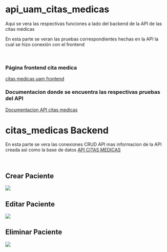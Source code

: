 # api_uam_citas_medicas
Aqui se vera las respectivas funciones a lado del backend de la API de las citas médicas
<p>En esta parte se veran las pruebas correspondientes hechas en la API la cual se hizo conexión con el frontend</p>
<br>
<h3>Página frontend cita medica</h3>
<a href="https://github.com/miguelapol/citas_medicas_uam">citas medicas uam frontend</a>
<br>
<h3>Documentacion donde se encuentra las respectivas pruebas del API</h3>
<a href="https://documenter.getpostman.com/view/20568780/Uyr7GHr2#ebdfc588-971d-45b8-8474-1c05bdb265a0">Documentacion API citas medicas </a>
<br>
<h1>citas_medicas Backend</h1>
<p>En esta parte se vera las conexiones CRUD API mas informacion de la API creada asi como la base de datos
<a href="https://github.com/miguelapol/api_uam_citas_medicas">API CITAS MEDICAS</a></p>
<br>
<h2>Crear Paciente</h2>
<img src="https://user-images.githubusercontent.com/33709574/167510379-e00af8c9-ffb0-4aa7-9ece-83fc39331d6f.gif">
<h2>Editar Paciente</h2>
<img src="https://user-images.githubusercontent.com/33709574/167511050-4de6e152-2a63-4aff-b691-0c0b255e4452.gif">
<h2>Eliminar Paciente</h2>
<img src="https://user-images.githubusercontent.com/33709574/167511312-f2798cfb-36fa-48c4-8886-a4de0dce07bd.gif">


